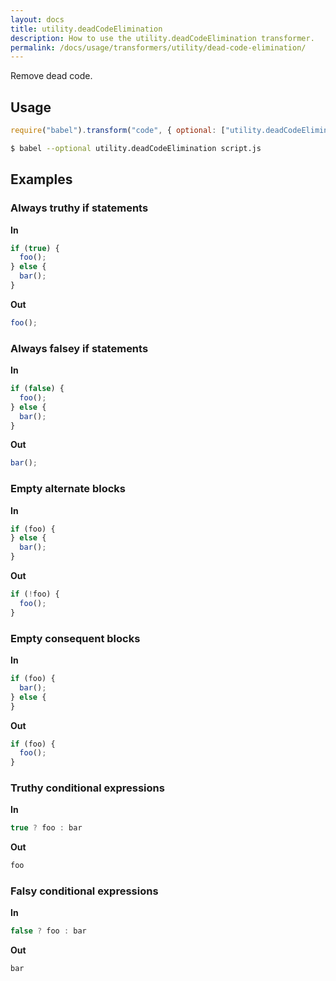 ```yaml
---
layout: docs
title: utility.deadCodeElimination
description: How to use the utility.deadCodeElimination transformer.
permalink: /docs/usage/transformers/utility/dead-code-elimination/
---
```


Remove dead code.

## Usage

```javascript
require("babel").transform("code", { optional: ["utility.deadCodeElimination"] });
```

```sh
$ babel --optional utility.deadCodeElimination script.js
```

## Examples

### Always truthy if statements

**In**

```javascript
if (true) {
  foo();
} else {
  bar();
}
```

**Out**

```javascript
foo();
```

### Always falsey if statements

**In**

```javascript
if (false) {
  foo();
} else {
  bar();
}
```

**Out**

```javascript
bar();
```

### Empty alternate blocks

**In**

```javascript
if (foo) {
} else {
  bar();
}
```

**Out**

```javascript
if (!foo) {
  foo();
}
```

### Empty consequent blocks

**In**

```javascript
if (foo) {
  bar();
} else {
}
```

**Out**

```javascript
if (foo) {
  foo();
}
```

### Truthy conditional expressions

**In**

```javascript
true ? foo : bar
```

**Out**

```javascript
foo
```

### Falsy conditional expressions

**In**

```javascript
false ? foo : bar
```

**Out**

```javascript
bar
```
